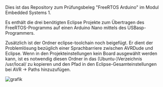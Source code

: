 Dies ist das Repository zum Prüfungsbeleg "FreeRTOS Arduino" im Modul Embedded Systems 1.

Es enthält die drei benötigten Eclipse Projekte zum Übertragen des FreeRTOS-Programms auf einen Arduino Nano mittels des USBasp-Programmers.

Zusätzlich ist der Ordner eclipse-toolchain noch beigefügt. Er dient der Problemlösung bezüglich einer Sprachbarriere zwischen AVRDude und Eclipse. 
Wenn in den Projekteinstellungen kein Board ausgewählt werden kann, ist es notwendig diesen Ordner in das (Ubuntu-)Verzeichnis /usr/local/ zu kopieren und den Pfad in den Eclipse-Gesamteinstellungen bei AVR -> Paths hinzuzufügen.

![grafik](https://github.com/user-attachments/assets/75c10576-a406-4052-b598-215c3559a7a8)
